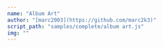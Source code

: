 ```yaml
---
name: "Album Art"
author: "[marc2003](https://github.com/marc2k3)"
script_path: "samples/complete/album art.js"
img: ""
---
```

